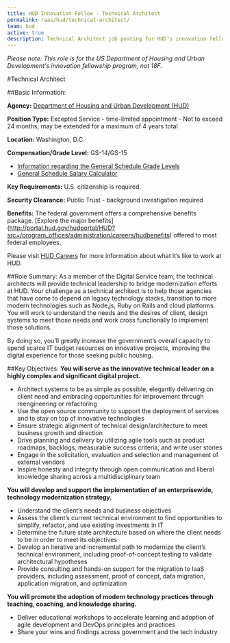 ```yaml
---
title: HUD Innovation Fellow - Technical Architect
permalink: raas/hud/technical-architect/
team: hud
active: true
description: Technical Architect job posting for HUD's innovation fellowship program.
---
```


*Please note: This role is for the US Department of Housing and Urban Development's innovation fellowship program, not 18F.*

#Technical Architect

##Basic Information:

**Agency:** [Department of Housing and Urban Development (HUD)](http://portal.hud.gov/hudportal/HUD)

**Position Type:** Excepted Service - time-limited appointment - Not to exceed 24 months; may be extended for a maximum of 4 years total

**Location:** Washington, D.C.

**Compensation/Grade Level:** GS-14/GS-15

- [Information regarding the General Schedule Grade Levels](https://www.opm.gov/policy-data-oversight/pay-leave/pay-systems/general-schedule)
- [General Schedule Salary Calculator](https://www.opm.gov/policy-data-oversight/pay-leave/salaries-wages/2016/general-schedule-gs-salary-calculator/)

**Key Requirements:** U.S. citizenship is required.

**Security Clearance:** Public Trust - background investigation required

**Benefits:** The federal government offers a comprehensive benefits package. [Explore the major benefits] (http://portal.hud.gov/hudportal/HUD?src=/program_offices/administration/careers/hudbenefits) offered to most federal employees. 

Please visit [HUD Careers](http://portal.hud.gov/hudportal/HUD?src=/program_offices/administration/careers) for more information about what it’s like to work at HUD.
 
##Role Summary:
As a member of the Digital Service team, the technical architects will provide technical leadership to bridge modernization efforts at HUD. Your challenge as a technical architect is to help those agencies that have come to depend on legacy technology stacks, transition to more modern technologies such as Node,js, Ruby on Rails and cloud platforms. You will work to understand the needs and the desires of client, design systems to meet those needs and work cross functionally to implement those solutions. 

By doing so, you’ll greatly increase the government’s overall capacity to spend scarce IT budget resources on innovative projects, improving the digital experience for those seeking public housing.

##Key Objectives:
**You will serve as the innovative technical leader on a highly complex and significant digital project.**

- Architect systems to be as simple as possible, elegantly delivering on client need and embracing opportunities for improvement through reengineering or refactoring
- Use the open source community to support the deployment of services and to stay on top of innovative technologies
- Ensure strategic alignment of technical design/architecture to meet business growth and direction
- Drive planning and delivery by utilizing agile tools such as product roadmaps, backlogs, measurable success criteria, and write user stories
- Engage in the solicitation, evaluation and selection and management of external vendors
- Inspire honesty and integrity through open communication and liberal knowledge sharing across a multidisciplinary team

**You will develop and support the implementation of an enterprisewide, technology modernization strategy.**

- Understand the client’s needs and business objectives
- Assess the client’s current technical environment to find opportunities to simplify, refactor, and use existing investments in IT
- Determine the future state architecture based on where the client needs to be in order to meet its objectives
- Develop an iterative and incremental path to modernize the client’s technical environment, including proof-of-concept testing to validate architectural hypotheses
- Provide consulting and hands-on support for the migration to IaaS providers, including assessment, proof of concept, data migration, application migration, and optimization

**You will promote the adoption of modern technology practices through teaching, coaching, and knowledge sharing.**

- Deliver educational workshops to accelerate learning and adoption of agile development and DevOps principles and practices
- Share your wins and findings across government and the tech industry
